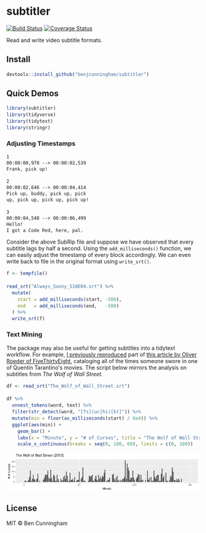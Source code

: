 
<!-- README.md is generated from README.Rmd. Please edit that file -->
subtitler
=========

[![Build Status](https://travis-ci.org/benjcunningham/subtitler.svg?branch=master)](https://travis-ci.org/benjcunningham/subtitler) [![Coverage Status](https://img.shields.io/coveralls/benjcunningham/subtitler.svg)](https://coveralls.io/github/benjcunningham/subtitler?branch=master)

Read and write video subtitle formats.

Install
-------

``` r
devtools::install_github("benjcunningham/subtitler")
```

Quick Demos
-----------

``` r
library(subtitler)
library(tidyverse)
library(tidytext)
library(stringr)
```

### Adjusting Timestamps

    1
    00:00:00,978 --> 00:00:02,539
    Frank, pick up!

    2
    00:00:02,646 --> 00:00:04,414
    Pick up, buddy, pick up, pick
    up, pick up, pick up, pick up!

    3
    00:00:04,548 --> 00:00:06,499
    Hello!
    I got a Code Red, here, pal.

Consider the above SubRip file and suppose we have observed that every subtitle lags by half a second. Using the `add_milliseconds()` function, we can easily adjust the timestamp of every block accordingly. We can even write back to file in the original format using `write_srt()`.

``` r
f <- tempfile()

read_srt("Always_Sunny_S10E04.srt") %>%
  mutate(
    start = add_milliseconds(start, -500),
    end   = add_milliseconds(end,   -500)
  ) %>%
  write_srt(f)
```

### Text Mining

The package may also be useful for getting subtitles into a tidytext workflow. For example, [I previously reproduced](http://benjcunningham.org/2017/03/05/introducing-subtitler-0-1-0.html) part of [this article by Oliver Roeder of FiveThirtyEight](https://fivethirtyeight.com/features/complete-catalog-curses-deaths-quentin-tarantino-films/), cataloging all of the times someone swore in one of Quentin Tarantino's movies. The script below mirrors the analysis on subtitles from *The Wolf of Wall Street*.

``` r
df <- read_srt("The_Wolf_of_Wall_Street.srt")

df %>%
  unnest_tokens(word, text) %>%
  filter(str_detect(word, "[fs](uc|hi)[kt]")) %>%
  mutate(min = floor(as_milliseconds(start) / 6e4)) %>%
  ggplot(aes(min)) +
    geom_bar() +
    labs(x = "Minute", y = "# of Curses", title = "The Wolf of Wall Street (2013)") +
    scale_x_continuous(breaks = seq(0, 180, 60), limits = c(0, 180))
```

![](README-wolf-demo-1.png)

License
-------

MIT © Ben Cunningham
